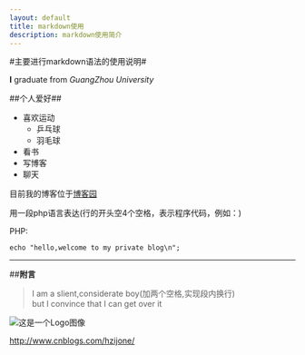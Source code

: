 ```yaml
---
layout: default
title: markdown使用
description: markdown使用简介
---
```


#主要进行markdown语法的使用说明#


**I** graduate from *GuangZhou University*

##个人爱好##
- 喜欢运动
  + 乒乓球
  + 羽毛球
- 看书
- 写博客
- 聊天

目前我的博客位于[博客园](http://www.cnblogs.com/hzijone)




用一段php语言表达(行的开头空4个空格，表示程序代码，例如：)

PHP:

    echo "hello,welcome to my private blog\n";

---


##**附言**     

> I am a slient,considerate boy(加两个空格,实现段内换行)   
> but I convince that I can get over it



![这是一个Logo图像](http://www.turingbook.com/Content/img/Turing.Gif)


<http://www.cnblogs.com/hzijone/>